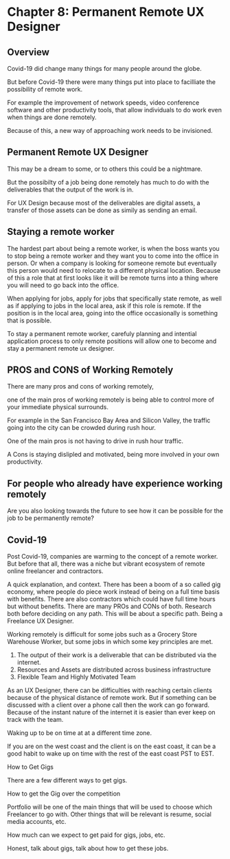 # Chapter 8: Permanent Remote UX Designer

## Overview

Covid-19 did change many things for many people around the globe.

But before Covid-19 there were many things put into place to facilliate the possibility of remote work. 

For example the improvement of network speeds, video conference software and other productivity tools, that allow individuals to do work even when things are done remotely.

Because of this, a new way of approaching work needs to be invisioned.

## Permanent Remote UX Designer

This may be a dream to some, or to others this could be a nightmare.

But the possibilty of a job being done remotely has much to do with the deliverables that the output of the work is in.

For UX Design because most of the deliverables are digital assets, a transfer of those assets can be done as simily as sending an email.

## Staying a remote worker

The hardest part about being a remote worker, is when the boss wants you to stop being a remote worker and they want you to come into the office in person. Or when a company is looking for someone remote but eventually this person would need to relocate to a different physical location. Because of this a role that at first looks like it will be remote turns into a thing where you will need to go back into the office.

When applying for jobs, apply for jobs that specifically state remote, as well as if applying to jobs in the local area, ask if this role is remote. If the position is in the local area, going into the office occasionally is something that is possible.

To stay a permanent remote worker, carefuly planning and intential application process to only remote positions will allow one to become and stay a permanent remote ux designer.

## PROS and CONS of Working Remotely

There are many pros and cons of working remotely, 

one of the main pros of working remotely is being able to control more of your immediate physical surrounds.

For example in the San Francisco Bay Area and Silicon Valley, the traffic going into the city can be crowded during rush hour.

One of the main pros is not having to drive in rush hour traffic.

A Cons is staying dislipled and motivated, being more involved in your own productivity.

## For people who already have experience working remotely

Are you also looking towards the future to see how it can be possible for the job to be permanently remote?

## Covid-19

Post Covid-19, companies are warming to the concept of a remote worker. But before that all, there was a niche but vibrant ecosystem of remote online freelancer and contractors.

A quick explanation, and context. There has been a boom of a so called gig economy, where people do piece work instead of being on a full time basis with benefits. There are also contractors which could have full time hours but without benefits. There are many PROs and CONs of both. Research both before deciding on any path. This will be about a specific path. Being a Freelance UX Designer.

Working remotely is difficult for some jobs such as a Grocery Store Warehouse Worker, but some jobs in which some key principles are met.

1. The output of their work is a deliverable that can be distributed via the internet.
2. Resources and Assets are distributed across business infrastructure
3. Flexible Team and Highly Motivated Team

As an UX Designer, there can be difficulties with reaching certain clients because of the physical distance of remote work. But if something can be discussed with a client over a phone call then the work can go forward. Because of the instant nature of the internet it is easier than ever keep on track with the team.

Waking up to be on time at at a different time zone.

If you are on the west coast and the client is on the east coast, it can be a good habit to wake up on time with the rest of the east coast PST to EST.

How to Get Gigs

There are a few different ways to get gigs.

How to get the Gig over the competition

Portfolio will be one of the main things that will be used to choose which Freelancer to go with. Other things that will be relevant is resume, social media accounts, etc.

How much can we expect to get paid for gigs, jobs, etc. 

Honest, talk about gigs, talk about how to get these jobs.